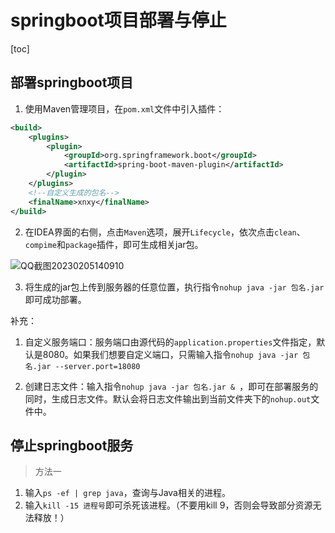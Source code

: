 # springboot项目部署与停止

[toc]



## 部署springboot项目

1. 使用Maven管理项目，在`pom.xml`文件中引入插件：

```xml
<build>
    <plugins>
        <plugin>
            <groupId>org.springframework.boot</groupId>
            <artifactId>spring-boot-maven-plugin</artifactId>
        </plugin>
    </plugins>
    <!--自定义生成的包名-->
    <finalName>xnxy</finalName>
</build>
```

2. 在IDEA界面的右侧，点击`Maven`选项，展开`Lifecycle`，依次点击`clean`、`compime`和`package`插件，即可生成相关jar包。

![QQ截图20230205140910](https://figurebed-1309161819.cos.ap-nanjing.myqcloud.com/typora/QQ%E6%88%AA%E5%9B%BE20230205140910.png)

3. 将生成的jar包上传到服务器的任意位置，执行指令`nohup java -jar 包名.jar`即可成功部署。



补充：

1. 自定义服务端口：服务端口由源代码的`application.properties`文件指定，默认是8080。如果我们想要自定义端口，只需输入指令`nohup java -jar 包名.jar --server.port=18080 `

2. 创建日志文件：输入指令`nohup java -jar 包名.jar & `，即可在部署服务的同时，生成日志文件。默认会将日志文件输出到当前文件夹下的`nohup.out`文件中。



## 停止springboot服务

> 方法一

1. 输入`ps -ef | grep java`，查询与Java相关的进程。
2. 输入`kill -15 进程号`即可杀死该进程。（不要用kill 9，否则会导致部分资源无法释放！）